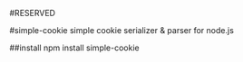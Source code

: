 #RESERVED

#simple-cookie
simple cookie serializer & parser for node.js

##install
npm install simple-cookie